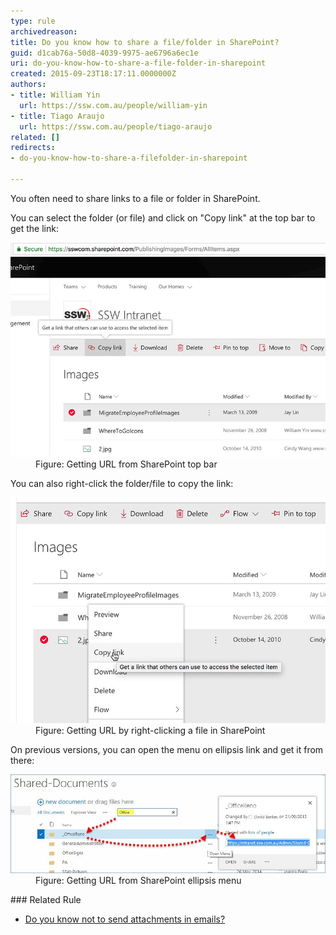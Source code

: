 ```yaml
---
type: rule
archivedreason: 
title: Do you know how to share a file/folder in SharePoint?
guid: d1cab76a-50d8-4039-9975-ae6796a6ec1e
uri: do-you-know-how-to-share-a-file-folder-in-sharepoint
created: 2015-09-23T18:17:11.0000000Z
authors:
- title: William Yin
  url: https://ssw.com.au/people/william-yin
- title: Tiago Araujo
  url: https://ssw.com.au/people/tiago-araujo
related: []
redirects:
- do-you-know-how-to-share-a-filefolder-in-sharepoint

---
```


You often need to share links to a file or folder in SharePoint. 

<!--endintro-->

You can select the folder (or file) and click on "Copy link" at the top bar to get the link:
<dl class="image"><dt>
      <img src="sharepoint-cloud-copy-folder.jpg" alt="sharepoint-cloud-copy-folder.jpg">
   </dt><dd>Figure: Getting URL from SharePoint top bar </dd></dl>
You can also right-click the folder/file to copy the link:
<dl class="image"><dt>
      <img src="sharepoint-right-click-link.jpg" alt="sharepoint-right-click-link.jpg">
   </dt><dd>Figure: Getting URL by right-clicking a file in SharePoint 
      <br></dd></dl>
On previous versions, you can open the menu on ellipsis link and get it from there:
<dl class="image"><dt>
      <img src="sharepoint-link.jpg" alt="sharepoint-link.jpg" style="width:800px;">
   </dt><dd>Figure: Getting URL from SharePoint ellipsis menu<br></dd></dl>
###  Related Rule


* [Do you know not to send attachments in emails?](/ClientAttachments)
